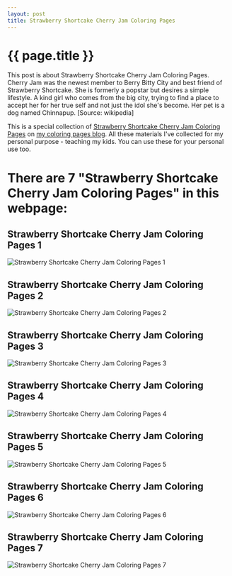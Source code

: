 ```yaml
---
layout: post
title: Strawberry Shortcake Cherry Jam Coloring Pages
---
```


{{ page.title }}
================

This post is about Strawberry Shortcake Cherry Jam Coloring Pages. Cherry Jam was the newest member to Berry Bitty City and best friend of Strawberry Shortcake. She is formerly a popstar but desires a simple lifestyle. A kind girl who comes from the big city, trying to find a place to accept her for her true self and not just the idol she's become. Her pet is a dog named Chinnapup. [Source: wikipedia]

This is a special collection of  [Strawberry Shortcake Cherry Jam Coloring Pages](https://coloring-pages.github.io/2022/1/12/Strawberry-Shortcake-Cherry-Jam-Coloring-Pages.html) on [my coloring pages blog](https://coloring-pages.github.io/). All these materials I've collected for my personal purpose - teaching my kids. You can use these for your personal use too.

# **There are 7 "Strawberry Shortcake Cherry Jam Coloring Pages" in this webpage:**

## Strawberry Shortcake Cherry Jam Coloring Pages 1

![Strawberry Shortcake Cherry Jam Coloring Pages 1](https://coloring-pages.github.io/coloring-pages/Strawberry-Shortcake-Cherry-Jam-Coloring-Pages-1.png)

<script async src="https://pagead2.googlesyndication.com/pagead/js/adsbygoogle.js?client=ca-pub-6753140515841889" crossorigin="anonymous"></script> <ins class="adsbygoogle" style="display:block" data-ad-format="autorelaxed" data-ad-client="ca-pub-6753140515841889" data-ad-slot="5405745125"></ins><script>(adsbygoogle = window.adsbygoogle || []).push({}); </script>

## Strawberry Shortcake Cherry Jam Coloring Pages 2

![Strawberry Shortcake Cherry Jam Coloring Pages 2](https://coloring-pages.github.io/coloring-pages/Strawberry-Shortcake-Cherry-Jam-Coloring-Pages-2.png)

## Strawberry Shortcake Cherry Jam Coloring Pages 3

![Strawberry Shortcake Cherry Jam Coloring Pages 3](https://coloring-pages.github.io/coloring-pages/Strawberry-Shortcake-Cherry-Jam-Coloring-Pages-3.png)

## Strawberry Shortcake Cherry Jam Coloring Pages 4

![Strawberry Shortcake Cherry Jam Coloring Pages 4](https://coloring-pages.github.io/coloring-pages/Strawberry-Shortcake-Cherry-Jam-Coloring-Pages-4.png)

## Strawberry Shortcake Cherry Jam Coloring Pages 5

![Strawberry Shortcake Cherry Jam Coloring Pages 5](https://coloring-pages.github.io/coloring-pages/Strawberry-Shortcake-Cherry-Jam-Coloring-Pages-5.png)

## Strawberry Shortcake Cherry Jam Coloring Pages 6

![Strawberry Shortcake Cherry Jam Coloring Pages 6](https://coloring-pages.github.io/coloring-pages/Strawberry-Shortcake-Cherry-Jam-Coloring-Pages-6.png)

## Strawberry Shortcake Cherry Jam Coloring Pages 7

![Strawberry Shortcake Cherry Jam Coloring Pages 7](https://coloring-pages.github.io/coloring-pages/Strawberry-Shortcake-Cherry-Jam-Coloring-Pages-7.png)

<script async src="https://pagead2.googlesyndication.com/pagead/js/adsbygoogle.js?client=ca-pub-6753140515841889" crossorigin="anonymous"></script> <ins class="adsbygoogle" style="display:block" data-ad-format="autorelaxed" data-ad-client="ca-pub-6753140515841889" data-ad-slot="5405745125"></ins><script>(adsbygoogle = window.adsbygoogle || []).push({}); </script>

